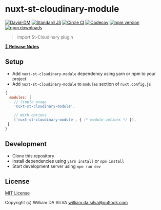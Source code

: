 # nuxt-st-cloudinary-module

[![David-DM][david-dm-src]][david-dm-href]
[![Standard JS][standard-js-src]][standard-js-href]
[![Circle CI][circle-ci-src]][circle-ci-href]
[![Codecov][codecov-src]][codecov-href]
[![npm version][npm-version-src]][npm-version-href]
[![npm downloads][npm-downloads-src]][npm-downloads-href]

> Import St-Cloudinary plugin

[📖 **Release Notes**](./CHANGELOG.md)

## Setup

- Add `nuxt-st-cloudinary-module` dependency using yarn or npm to your project
- Add `nuxt-st-cloudinary-module` to `modules` section of `nuxt.config.js`

```js
{
  modules: [
    // Simple usage
    'nuxt-st-cloudinary-module',

    // With options
    ['nuxt-st-cloudinary-module', { /* module options */ }],
 ]
}
```

## Development

- Clone this repository
- Install dependencies using `yarn install` or `npm install`
- Start development server using `npm run dev`

## License

[MIT License](./LICENSE)

Copyright (c) William DA SILVA <william.da.silva@outlook.com>

<!-- Badges -->
[david-dm-src]: https://david-dm.org//status.svg?style=flat-square
[david-dm-href]: https://david-dm.org/
[standard-js-src]: https://img.shields.io/badge/code_style-standard-brightgreen.svg?style=flat-square
[standard-js-href]: https://standardjs.com
[circle-ci-src]: https://img.shields.io/circleci/project/github/.svg?style=flat-square
[circle-ci-href]: https://circleci.com/gh/
[codecov-src]: https://img.shields.io/codecov/c/github/.svg?style=flat-square
[codecov-href]: https://codecov.io/gh/
[npm-version-src]: https://img.shields.io/npm/dt/nuxt-st-cloudinary-module.svg?style=flat-square
[npm-version-href]: https://npmjs.com/package/nuxt-st-cloudinary-module
[npm-downloads-src]: https://img.shields.io/npm/v/nuxt-st-cloudinary-module/latest.svg?style=flat-square
[npm-downloads-href]: https://npmjs.com/package/nuxt-st-cloudinary-module

